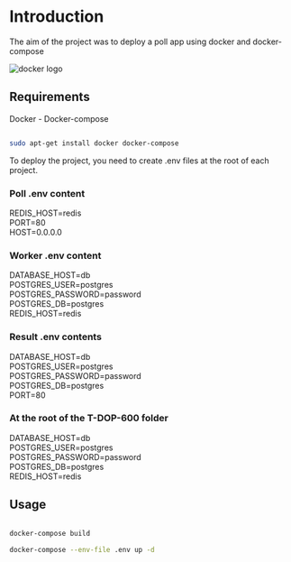 # Introduction

The aim of the project was to deploy a poll app using docker and docker-compose

![docker logo](https://d1.awsstatic.com/acs/characters/Logos/Docker-Logo_Horizontel_279x131.b8a5c41e56b77706656d61080f6a0217a3ba356d.png)

## Requirements

Docker - Docker-compose

```bash

sudo apt-get install docker docker-compose

```

To deploy the project, you need to create .env files at the root of each project.

### Poll .env content

REDIS_HOST=redis
</br>
PORT=80
</br>
HOST=0.0.0.0

### Worker .env content

DATABASE_HOST=db
</br>
POSTGRES_USER=postgres
</br>
POSTGRES_PASSWORD=password
</br>
POSTGRES_DB=postgres
</br>
REDIS_HOST=redis

### Result .env contents

DATABASE_HOST=db
</br>
POSTGRES_USER=postgres
</br>
POSTGRES_PASSWORD=password
</br>
POSTGRES_DB=postgres
</br>
PORT=80

### At the root of the T-DOP-600 folder

DATABASE_HOST=db
</br>
POSTGRES_USER=postgres
</br>
POSTGRES_PASSWORD=password
</br>
POSTGRES_DB=postgres
</br>
REDIS_HOST=redis



## Usage

```bash

docker-compose build

docker-compose --env-file .env up -d

```
